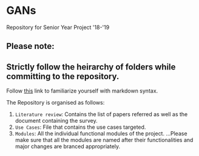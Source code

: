 # GANs
Repository for Senior Year Project '18-'19

## Please note:
## Strictly follow the heirarchy of folders while committing to the repository.
Follow [this](https://github.com/adam-p/markdown-here/wiki/Markdown-Cheatsheet) link to familiarize yourself with markdown syntax.


The Repository is organised as follows:

1. ```Literature review```: Contains the list of papers referred as well as the document containing the survey.
2. ```Use Cases```: File that contains the use cases targeted.
3. ```Modules```: All the individual functional modules of the project. 
...Please make sure that all the modules are named after their functionalities and major changes are branced appropriately.
